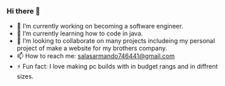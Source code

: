 ### Hi there 👋
- 🔭 I’m currently working on becoming a software engineer.
- 🌱 I’m currently learning how to code in java.
- 👯 I’m looking to collaborate on many projects includeing my personal project of make a website for my brothers company.
- 📫 How to reach me: salasarmando746441@gmail.com
- ⚡ Fun fact: I love making pc builds with in budget rangs and in diffrent sizes.
